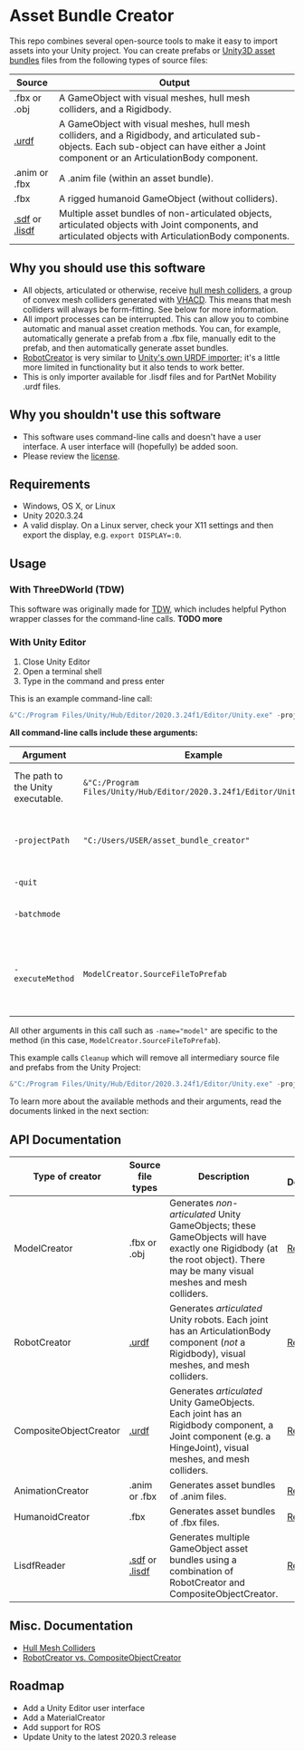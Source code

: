 # Asset Bundle Creator

This repo combines several open-source tools to make it easy to import assets into your Unity project.  You can create prefabs or [Unity3D asset bundles](https://docs.unity3d.com/Manual/AssetBundlesIntro.html) files from the following types of source files:

| Source                                                       | Output                                                       |
| ------------------------------------------------------------ | ------------------------------------------------------------ |
| .fbx or .obj                                                 | A GameObject with visual meshes, hull mesh colliders, and a Rigidbody. |
| [.urdf](http://wiki.ros.org/urdf)                            | A GameObject  with visual meshes, hull mesh colliders, and a Rigidbody, and articulated sub-objects. Each sub-object can have either a Joint component or an ArticulationBody component. |
| .anim or .fbx                                                | A .anim file (within an asset bundle).                       |
| .fbx                                                         | A rigged humanoid GameObject (without colliders).            |
| [.sdf](http://sdformat.org/spec?ver=1.9&elem=sdf) or [.lisdf](https://learning-and-intelligent-systems.github.io/kitchen-worlds/tut-lisdf/) | Multiple asset bundles of non-articulated objects, articulated objects with Joint components, and articulated objects with ArticulationBody components. |

## Why you should use this software

- All objects, articulated or otherwise, receive [hull mesh colliders](doc/hull_mesh_colliders.md), a group of convex mesh colliders generated with [VHACD](https://github.com/kmammou/v-hacd). This means that mesh colliders will always be form-fitting. See below for more information.
- All import processes can be interrupted. This can allow you to combine automatic and manual asset creation methods. You can, for example, automatically generate a prefab from a .fbx file, manually edit to the prefab, and then automatically generate asset bundles.
- [RobotCreator](doc/api/robot_creator.md) is very similar to [Unity's own URDF importer;](https://github.com/Unity-Technologies/URDF-Importer) it's a little more limited in functionality but it also tends to work better.
- This is only importer available for .lisdf files and for PartNet Mobility .urdf files.

## Why you shouldn't use this software

- This software uses command-line calls and doesn't have a user interface. A user interface will (hopefully) be added soon.
- Please review the [license](LICENSE.md).

## Requirements

- Windows, OS X, or Linux
- Unity 2020.3.24
- A valid display. On a Linux server, check your X11 settings and then export the display, e.g. `export DISPLAY=:0`.

## Usage

### With ThreeDWorld (TDW)

This software was originally made for [TDW](https://github.com/threedworld-mit/tdw), which includes helpful Python wrapper classes for the command-line calls. **TODO more**

### With Unity Editor

1. Close Unity Editor 
2. Open a terminal shell
3. Type in the command and press enter

This is an example command-line call:

```powershell
&"C:/Program Files/Unity/Hub/Editor/2020.3.24f1/Editor/Unity.exe" -projectpath "C:/Users/USER/asset_bundle_creator" -quit -batchmode -executeMethod ModelCreator.SourceFileToPrefab -name="model" -source="D:/models/model.obj" -output_directory="D:/asset_bundles/model"
```

**All command-line calls include these arguments:**

| Argument                          | Example                                                      | Description                                                  |
| --------------------------------- | ------------------------------------------------------------ | ------------------------------------------------------------ |
| The path to the Unity executable. | `&"C:/Program Files/Unity/Hub/Editor/2020.3.24f1/Editor/Unity.exe"` | This example is for Windows Powershell. For OS X or Linux, replace `&` with `./` |
| `-projectPath`                    | `"C:/Users/USER/asset_bundle_creator"`                       | The path to the `asset_bundle_creator` Unity Project. Replace `USER` with your user name. |
| `-quit`                           |                                                              | This tells Unity Editor to quit after the call.              |
| `-batchmode`                      |                                                              | This tells Unity Editor to run in the background.            |
| `-executeMethod`                  | `ModelCreator.SourceFileToPrefab`                            | The name of the creator launcher and the method you want to invoke. *Note that there are no double quotes around this value.* |

All other arguments in this call such as `-name="model"` are specific to the method (in this case, `ModelCreator.SourceFileToPrefab`).

This example calls `Cleanup` which will remove all intermediary source file and prefabs from the Unity Project:

```powershell
&"C:/Program Files/Unity/Hub/Editor/2020.3.24f1/Editor/Unity.exe" -projectpath "C:/Users/USER/asset_bundle_creator" -quit -batchmode -executeMethod ModelCreator.Cleanup -cleanup
```

To learn more about the available methods and their arguments, read the documents linked in the next section:

## API Documentation

| Type of creator        | Source file types                                            | Description                                                  | API Document                                  |
| ---------------------- | ------------------------------------------------------------ | ------------------------------------------------------------ | --------------------------------------------- |
| ModelCreator           | .fbx or .obj                                                 | Generates *non-articulated* Unity GameObjects; these GameObjects will have exactly one Rigidbody (at the root object). There may be many visual meshes and mesh colliders. | [Read this.](doc/model_creator.md)            |
| RobotCreator           | [.urdf](http://wiki.ros.org/urdf)                            | Generates *articulated* Unity robots. Each joint has an ArticulationBody component (*not* a Rigidbody), visual meshes, and mesh colliders. | [Read this.](doc/robot_creator.md)            |
| CompositeObjectCreator | [.urdf](http://wiki.ros.org/urdf)                            | Generates *articulated* Unity GameObjects. Each joint has an Rigidbody component, a Joint component (e.g. a HingeJoint),  visual meshes, and mesh colliders. | [Read this.](doc/composite_object_creator.md) |
| AnimationCreator       | .anim or .fbx                                                | Generates asset bundles of .anim files.                      | [Read this.](doc/animation_creator.md)        |
| HumanoidCreator        | .fbx                                                         | Generates asset bundles of .fbx files.                       | [Read this.](doc/hhumanoid_creator.md)        |
| LisdfReader            | [.sdf](http://sdformat.org/spec?ver=1.9&elem=sdf) or [.lisdf](https://learning-and-intelligent-systems.github.io/kitchen-worlds/tut-lisdf/) | Generates multiple GameObject asset bundles using a combination of RobotCreator and CompositeObjectCreator. | [Read this.](doc/lisdf_reader.md)             |

## Misc. Documentation

- [Hull Mesh Colliders](doc/hull_mesh_colliders.md)
- [RobotCreator vs. CompositeObjectCreator](doc/robot_creator_vs_composite_object_creator.md)

## Roadmap

- Add a Unity Editor user interface
- Add a MaterialCreator
- Add support for ROS
- Update Unity to the latest 2020.3 release